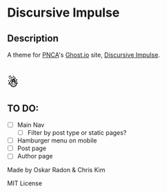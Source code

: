 # Discursive Impulse

## Description

A theme for [PNCA](http://pnca.edu/)'s [Ghost.io](http://ghost.io) site, [Discursive Impulse](http://www.discursiveimpulse.com/).

# ☃

## TO DO:
 - [ ] Main Nav
   - [ ] Filter by post type or static pages?
 - [ ] Hamburger menu on mobile
 - [ ] Post page
 - [ ] Author page

Made by Oskar Radon & Chris Kim

MIT License
